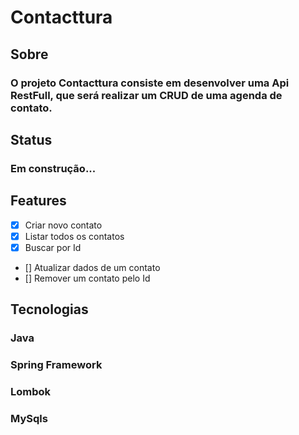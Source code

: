 # Contacttura

## Sobre

### O projeto Contacttura consiste em desenvolver uma Api RestFull, que será realizar um CRUD de uma agenda de contato.

## Status

### Em construção...

## Features

- [x] Criar novo contato
- [x] Listar todos os contatos
- [x] Buscar por Id
- [] Atualizar dados de um contato
- [] Remover um contato pelo Id

## Tecnologias

### Java
### Spring Framework
### Lombok
### MySqls